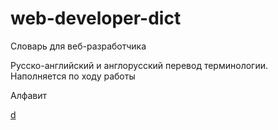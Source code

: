 web-developer-dict
==================

Словарь для веб-разработчика

Русско-английский и англорусский перевод терминологии.
Наполняется по ходу работы

Алфавит

[d](D.md)
